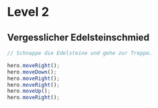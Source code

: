 # Level 2 
## Vergesslicher Edelsteinschmied 





```js
// Schnappe die Edelsteine und gehe zur Treppe.

hero.moveRight();
hero.moveDown();
hero.moveRight();
hero.moveRight();
hero.moveUp();
hero.moveRight();

